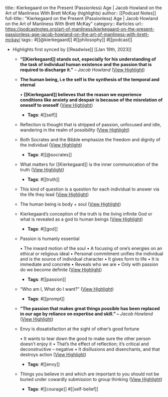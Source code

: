 title:: Kierkegaard on the Present (Passionless) Age | Jacob Howland on the Art of Manliness With Brett McKay (highlights)
author:: [[Podcast Notes]]
full-title:: "Kierkegaard on the Present (Passionless) Age | Jacob Howland on the Art of Manliness With Brett McKay"
category:: #articles
url:: https://podcastnotes.org/art-of-manliness/kierkegaard-on-the-present-passionless-age-jacob-howland-on-the-art-of-manliness-with-brett-mckay/
tags:: #[[@kierkegaard]] #[[philosophy]] #[[podcast]]

- Highlights first synced by [[Readwise]] [[Jan 19th, 2023]]
	- **“[[Kierkegaard]] stands out, especially for his understanding of the task of individual human existence and the passion that is required to discharge it.”** – *Jacob Howland* ([View Highlight](https://read.readwise.io/read/01gq3dztceyn7pxak29075z71r))
	- **The human being, i.e the self is the synthesis of the temporal and eternal**
	  
	  •   **[[Kierkegaard]] believes that the reason we experience conditions like anxiety and despair is because of the misrelation of oneself to oneself** ([View Highlight](https://read.readwise.io/read/01gq3e03gfmwx1pvsrdekpn9d0))
		- **Tags**: #[[self]]
	- Reflection is thought that is stripped of passion, unfocused and idle, wandering in the realm of possibility ([View Highlight](https://read.readwise.io/read/01gq3e0z7fd6pg60fyqx5wp7zp))
	- Both Socrates and the Bibble emphasize the freedom and dignity of the individual ([View Highlight](https://read.readwise.io/read/01gq3e2f0n63yy08vve5g4nts6))
		- **Tags**: #[[@socrates]]
	- What matters for [[Kierkegaard]] is the inner communication of the truth ([View Highlight](https://read.readwise.io/read/01gq3e32dq8nm9vm21vjrtrzfv))
		- **Tags**: #[[truth]]
	- This kind of question is a question for each individual to answer via the life they lead ([View Highlight](https://read.readwise.io/read/01gq3e3e58s4gs93ew6hkwyfhf))
	- The human being is body + soul ([View Highlight](https://read.readwise.io/read/01gq3e3qhm86jpgw1xd56mhz3h))
	- Kierkegaard’s conception of the truth is the living infinite God or what is revealed as a god to human beings ([View Highlight](https://read.readwise.io/read/01gq3e457sts4bm8w4hjvrb6fc))
		- **Tags**: #[[god]]
	- Passion is humanly essential
	  
	  •   The inward motion of the soul
	  •   A focusing of one’s energies on an ethical or religious ideal
	  •   Personal commitment unifies the individual and is the source of individual character
	  •   It gives form to life
	  •   It is immediate and concrete
	  •   Reveals who we are
	  •   Only with passion do we become definite ([View Highlight](https://read.readwise.io/read/01gq3e60z377dy6mvb6f8bn4y0))
		- **Tags**: #[[passion]]
	- “Who am I, What do I want?” ([View Highlight](https://read.readwise.io/read/01gq3e73en0enam0dhy1pz6xwq))
		- **Tags**: #[[prompt]]
	- **“The passion that makes great things possible has been replaced in our age by reliance on expertise and skill.” –** *Jacob Howland* ([View Highlight](https://read.readwise.io/read/01gq3e8dfrbphq5dtfh5zx98jf))
	- Envy is dissatisfaction at the sight of other’s good fortune
	  
	  •   It wants to tear down the good to make sure the other person doesn’t enjoy it
	  •   That’s the effect of reflection; it’s critical and deconstructive – negative
	  •   It disillusions and disenchants, and that destroys action ([View Highlight](https://read.readwise.io/read/01gq3e8kb4epdrmkj1f6j16h36))
		- **Tags**: #[[envy]]
	- Things you believe in and which are important to you should not be buried under cowardly submission to group thinking ([View Highlight](https://read.readwise.io/read/01gq3e9gt3ejp3024y1ctced0p))
		- **Tags**: #[[courage]] #[[self-belief]]